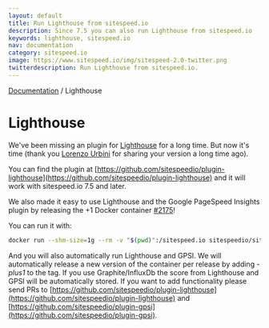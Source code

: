 ```yaml
---
layout: default
title: Run Lighthouse from sitespeed.io
description: Since 7.5 you can also run Lighthouse from sitespeed.io
keywords: lighthouse, sitespeed.io
nav: documentation
category: sitespeed.io
image: https://www.sitespeed.io/img/sitespeed-2.0-twitter.png
twitterdescription: Run Lighthouse from sitespeed.io.
---
```

[Documentation](/documentation/sitespeed.io/) / Lighthouse

# Lighthouse

We've been missing an plugin for [Lighthouse](https://github.com/GoogleChrome/lighthouse) for a long time. But now it's time (thank you [Lorenzo Urbini](https://github.com/siteriaitaliana) for sharing your version a long time ago).

You can find the plugin at [https://github.com/sitespeedio/plugin-lighthouse](https://github.com/sitespeedio/plugin-lighthouse) and it will work with sitespeed.io 7.5 and later.

We also made it easy to use Lighthouse and the Google PageSpeed Insights plugin by releasing the +1 Docker container [#2175](https://github.com/sitespeedio/sitespeed.io/pull/2175)! 

You can run it with: 

```bash
docker run --shm-size=1g --rm -v "$(pwd)":/sitespeed.io sitespeedio/sitespeed.io:{% include version/sitespeed.io.txt %}-plus1 https://www.sitespeed.io/
``` 

And you will also automatically run Lighthouse and GPSI. We will automatically release a new version of the container per release by adding *-plus1* to the tag. If you use Graphite/InfluxDb the score from Lighthouse and GPSI will be automatically stored. If you want to add functionality please send PRs to [https://github.com/sitespeedio/plugin-lighthouse](https://github.com/sitespeedio/plugin-lighthouse) and [https://github.com/sitespeedio/plugin-gpsi](https://github.com/sitespeedio/plugin-gpsi).